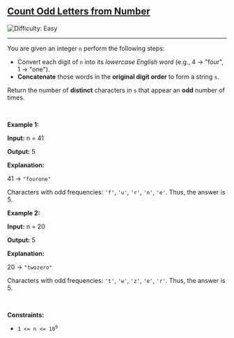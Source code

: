 <h2><a href="https://leetcode.com/problems/count-odd-letters-from-number">Count Odd Letters from Number</a></h2> <img src='https://img.shields.io/badge/Difficulty-Easy-brightgreen' alt='Difficulty: Easy' /><hr><p>You are given an integer <code>n</code> perform the following steps:</p>

<ul>
	<li>Convert each digit of <code>n</code> into its <em>lowercase English word</em> (e.g., 4 &rarr; &quot;four&quot;, 1 &rarr; &quot;one&quot;).</li>
	<li><strong>Concatenate</strong> those words in the <strong>original digit order</strong> to form a string <code>s</code>.</li>
</ul>

<p>Return the number of <strong>distinct</strong> characters in <code>s</code> that appear an <strong>odd</strong> number of times.</p>

<p>&nbsp;</p>
<p><strong class="example">Example 1:</strong></p>

<div class="example-block">
<p><strong>Input:</strong> <span class="example-io">n = 41</span></p>

<p><strong>Output:</strong> <span class="example-io">5</span></p>

<p><strong>Explanation:</strong></p>

<p>41 &rarr; <code>&quot;fourone&quot;</code></p>

<p>Characters with odd frequencies: <code>&#39;f&#39;</code>, <code>&#39;u&#39;</code>, <code>&#39;r&#39;</code>, <code>&#39;n&#39;</code>, <code>&#39;e&#39;</code>. Thus, the answer is 5.</p>
</div>

<p><strong class="example">Example 2:</strong></p>

<div class="example-block">
<p><strong>Input:</strong> <span class="example-io">n = 20</span></p>

<p><strong>Output:</strong> <span class="example-io">5</span></p>

<p><strong>Explanation:</strong></p>

<p>20 &rarr; <code>&quot;twozero&quot;</code></p>

<p>Characters with odd frequencies: <code>&#39;t&#39;</code>, <code>&#39;w&#39;</code>, <code>&#39;z&#39;</code>, <code>&#39;e&#39;</code>, <code>&#39;r&#39;</code>. Thus, the answer is 5.</p>
</div>

<p>&nbsp;</p>
<p><strong>Constraints:</strong></p>

<ul>
	<li><code>1 &lt;= n &lt;= 10<sup>9</sup></code></li>
</ul>
